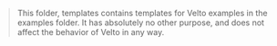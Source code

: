 > This folder, templates contains templates for Velto examples in the examples folder.
It has absolutely no other purpose, and does not affect the behavior of Velto in any way.